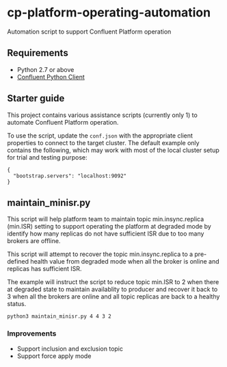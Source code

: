 # cp-platform-operating-automation
Automation script to support Confluent Platform operation

## Requirements

* Python 2.7 or above
* [Confluent Python Client](https://github.com/confluentinc/confluent-kafka-python)

## Starter guide

This project contains various assistance scripts (currently only 1) to automate Confluent Platform operation.

To use the script, update the `conf.json` with the appropriate client properties to connect to the target cluster. The default example only contains the following, which may work with most of the local cluster setup for trial and testing purpose:
```
{
  "bootstrap.servers": "localhost:9092"
}
```

## maintain_minisr.py

This script will help platform team to maintain topic min.insync.replica (min.ISR) setting to support operating the platform at degraded mode by identify how many replicas do not have sufficient ISR due to too many brokers are offline.

This script will attempt to recover the topic min.insync.replica to a pre-defined health value from degraded mode when all the broker is online and replicas has sufficient ISR.

The example will instruct the script to reduce topic min.ISR to 2 when there at degraded state to maintain availablity to producer and recover it back to 3 when all the brokers are online and all topic replicas are back to a healthy status.
```
python3 maintain_minisr.py 4 4 3 2
```
### Improvements

* Support inclusion and exclusion topic
* Support force apply mode
